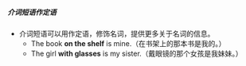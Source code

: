 ##### 介词短语作定语
- 介词短语可以用作定语，修饰名词，提供更多关于名词的信息。
	- The book **on the shelf** is mine.（在书架上的那本书是我的。）
	- The girl **with glasses** is my sister.（戴眼镜的那个女孩是我妹妹。）